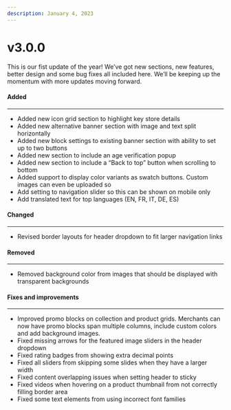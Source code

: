 ```yaml
---
description: January 4, 2023
---
```


# v3.0.0

This is our fist update of the year! We’ve got new sections, new features, better design and some bug fixes all included here. We’ll be keeping up the momentum with more updates moving forward.

#### **Added**

***

* Added new icon grid section to highlight key store details
* Added new alternative banner section with image and text split horizontally
* Added new block settings to existing banner section with ability to set up to two buttons
* Added new section to include an age verification popup
* Added new section to include a “Back to top” button when scrolling to bottom
* Added support to display color variants as swatch buttons. Custom images can even be uploaded so
* Add setting to navigation slider so this can be shown on mobile only
* Add translated text for top languages (EN, FR, IT, DE, ES)

#### **Changed**

***

* Revised border layouts for header dropdown to fit larger navigation links

#### **Removed**

***

* Removed background color from images that should be displayed with transparent backgrounds

#### **Fixes and improvements**

***

* Improved promo blocks on collection and product grids. Merchants can now have promo blocks span multiple columns, include custom colors and add background images.
* Fixed missing arrows for the featured image sliders in the header dropdown
* Fixed rating badges from showing extra decimal points
* Fixed all sliders from skipping some slides when they have a larger width
* Fixed content overlapping issues when setting header to sticky
* Fixed videos when hovering on a product thumbnail from not correctly filling border area
* Fixed some text elements from using incorrect font families

